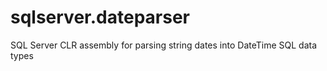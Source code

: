 # sqlserver.dateparser
SQL Server CLR assembly for parsing string dates into DateTime SQL data types
